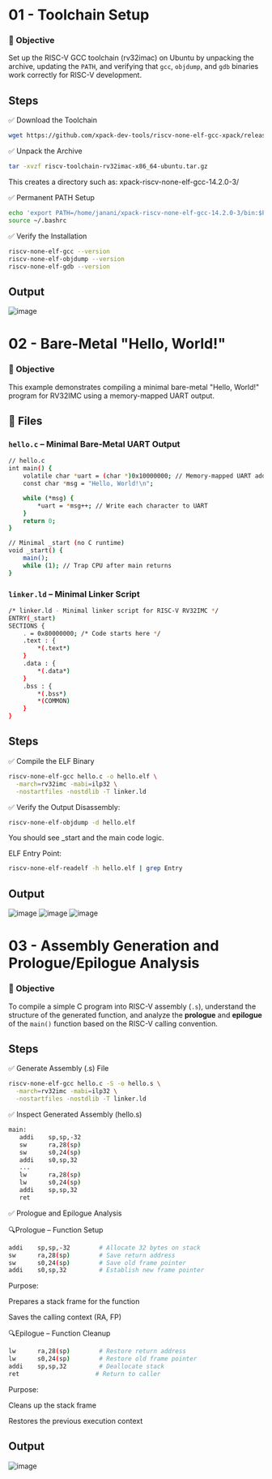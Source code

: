 # 01 - Toolchain Setup

### 🎯 Objective
Set up the RISC-V GCC toolchain (rv32imac) on Ubuntu by unpacking the archive, updating the `PATH`, and verifying that `gcc`, `objdump`, and `gdb` binaries work correctly for RISC-V development.

## Steps

✅ Download the Toolchain

```bash
wget https://github.com/xpack-dev-tools/riscv-none-elf-gcc-xpack/releases/download/v14.2.0-3/xpack-riscv-none-elf-gcc-14.2.0-3-linux-x64.tar.gz
```
✅ Unpack the Archive

```bash
tar -xvzf riscv-toolchain-rv32imac-x86_64-ubuntu.tar.gz
```
This creates a directory such as:
xpack-riscv-none-elf-gcc-14.2.0-3/

✅ Permanent PATH Setup

```bash
echo 'export PATH=/home/janani/xpack-riscv-none-elf-gcc-14.2.0-3/bin:$PATH' >> ~/.bashrc
source ~/.bashrc
```

✅ Verify the Installation

```bash
riscv-none-elf-gcc --version
riscv-none-elf-objdump --version
riscv-none-elf-gdb --version
```
## Output
![image](https://github.com/user-attachments/assets/536ffe22-3f43-4aa2-b828-6dc6885a4adb)

# 02 - Bare-Metal "Hello, World!"

### 🎯 Objective
This example demonstrates compiling a minimal bare-metal "Hello, World!" program for RV32IMC using a memory-mapped UART output.


## 📁 Files

### `hello.c` – Minimal Bare-Metal UART Output

```bash
// hello.c
int main() {
    volatile char *uart = (char *)0x10000000; // Memory-mapped UART address
    const char *msg = "Hello, World!\n";

    while (*msg) {
        *uart = *msg++; // Write each character to UART
    }
    return 0;
}

// Minimal _start (no C runtime)
void _start() {
    main();
    while (1); // Trap CPU after main returns
}
```
### `linker.ld` – Minimal Linker Script

```bash
/* linker.ld - Minimal linker script for RISC-V RV32IMC */
ENTRY(_start)
SECTIONS {
    . = 0x80000000; /* Code starts here */
    .text : {
        *(.text*)
    }
    .data : {
        *(.data*)
    }
    .bss : {
        *(.bss*)
        *(COMMON)
    }
}
```
## Steps
✅ Compile the ELF Binary

```bash
riscv-none-elf-gcc hello.c -o hello.elf \
  -march=rv32imc -mabi=ilp32 \
  -nostartfiles -nostdlib -T linker.ld
```
✅ Verify the Output
Disassembly:
```bash
riscv-none-elf-objdump -d hello.elf
```
You should see _start and the main code logic.

ELF Entry Point:
```bash
riscv-none-elf-readelf -h hello.elf | grep Entry
```
## Output
![image](https://github.com/user-attachments/assets/1ba5fa38-50f0-40f9-8eca-677ad6bbeb97)
![image](https://github.com/user-attachments/assets/bb7fa8fe-315b-484d-b08b-772044ec6791)
![image](https://github.com/user-attachments/assets/3ed7f57a-9a4d-48a2-8aba-59077ccf28aa)

# 03 - Assembly Generation and Prologue/Epilogue Analysis

### 🎯 Objective

To compile a simple C program into RISC-V assembly (`.s`), understand the structure of the generated function, and analyze the **prologue** and **epilogue** of the `main()` function based on the RISC-V calling convention.

## Steps
✅ Generate Assembly (.s) File
```bash
riscv-none-elf-gcc hello.c -S -o hello.s \
  -march=rv32imc -mabi=ilp32 \
  -nostartfiles -nostdlib -T linker.ld
```
 ✅ Inspect Generated Assembly (hello.s)
 ```bash
 main:
    addi    sp,sp,-32
    sw      ra,28(sp)
    sw      s0,24(sp)
    addi    s0,sp,32
    ...
    lw      ra,28(sp)
    lw      s0,24(sp)
    addi    sp,sp,32
    ret
```
✅ Prologue and Epilogue Analysis

🔍Prologue – Function Setup
```bash
addi    sp,sp,-32        # Allocate 32 bytes on stack
sw      ra,28(sp)        # Save return address
sw      s0,24(sp)        # Save old frame pointer
addi    s0,sp,32         # Establish new frame pointer
```

Purpose:

Prepares a stack frame for the function

Saves the calling context (RA, FP)

🔍Epilogue – Function Cleanup
```bash
lw      ra,28(sp)        # Restore return address
lw      s0,24(sp)        # Restore old frame pointer
addi    sp,sp,32         # Deallocate stack
ret                     # Return to caller
```

Purpose:

Cleans up the stack frame

Restores the previous execution context

## Output
![image](https://github.com/user-attachments/assets/dec40748-2ff1-44ea-9bc2-c1c3fdd79a3e)




 






